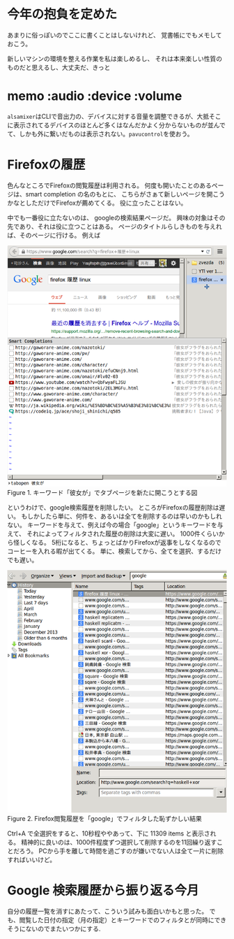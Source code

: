 # 今年の抱負を定めた

あまりに俗っぽいのでここに書くことはしないけれど、
覚書帳にでもメモしておこう。

新しいマシンの環境を整える作業を私は楽しめるし、
それは本来楽しい性質のものだと思えるし、大丈夫だ、きっと

# memo :audio :device :volume

`alsamixer`はCLIで音出力の、デバイスに対する音量を調整できるが、大抵そこに表示されてるデバイスのほとんど多くはなんだかよく分からないものが並んでて、しかも外に繋いだものは表示されない。`pavucontrol`を使おう。

# Firefoxの履歴

色んなところでFirefoxの閲覧履歴は利用される。
何度も開いたことのあるページは、smart completion の名のもとに、
こちらがさぁて新しいページを開こうかなとしただけでFirefoxが薦めてくる。
役に立ったことはない。

中でも一番役に立たないのは、
googleの検索結果ページだ。
興味の対象はその先であり、それは役に立つことはある。
ページのタイトルらしきものを与えれば、そのページに行ける。
例えば

![](../../img/140504.png)  
Figure 1. キーワード「彼女が」でタブページを新たに開こうとする図

というわけで、google検索履歴を削除したい。
ところがFirefoxの履歴削除は遅い。
もしかしたら単に、何件を、あるいは全てを削除するのは早いのかもしれない。
キーワードを与えて、例えば今の場合「google」というキーワードを与えて、
それによってフィルタされた履歴の削除は大変に遅い。
1000件くらいから怪しくなる。
5桁になると、ちょっとばかりFirefoxが返事をしなくなるのでコーヒーを入れる暇が出てくる。
単に、検索してから、全てを選択、するだけでも遅い。

![](../../img/140504b.png)  
Figure 2. Firefox閲覧履歴を「google」でフィルタした恥ずかしい結果

Ctrl+A で全選択をすると、10秒程ややあって、下に 11309 items と表示される。
精神的に良いのは、1000件程度ずつ選択して削除するのを11回繰り返すことだろう。
PCから手を離して時間を過ごすのが嫌いでない人は全て一片に削除すればいいけど。

# Google 検索履歴から振り返る今月

自分の履歴一覧を消すにあたって、こういう試みも面白いかもと思った。
でも、閲覧した日付の指定（月の指定）とキーワードでのフィルタとが同時にできそうにないのでまたいつかにする.

